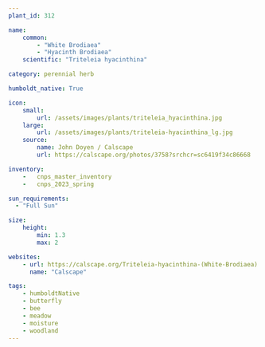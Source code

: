 ```yaml
---
plant_id: 312

name: 
    common:  
        - "White Brodiaea"  
        - "Hyacinth Brodiaea"
    scientific: "Triteleia hyacinthina"   

category: perennial herb

humboldt_native: True

icon: 
    small: 
        url: /assets/images/plants/triteleia_hyacinthina.jpg
    large: 
        url: /assets/images/plants/triteleia-hyacinthina_lg.jpg
    source: 
        name: John Doyen / Calscape 
        url: https://calscape.org/photos/3758?srchcr=sc6419f34c86668

inventory: 
    -   cnps_master_inventory
    -   cnps_2023_spring

sun_requirements:
  - "Full Sun"

size:
    height: 
        min: 1.3
        max: 2

websites:
    - url: https://calscape.org/Triteleia-hyacinthina-(White-Brodiaea) 
      name: "Calscape"

tags: 
    - humboldtNative
    - butterfly
    - bee 
    - meadow
    - moisture
    - woodland
---
```



